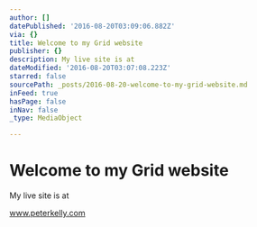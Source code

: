 ```yaml
---
author: []
datePublished: '2016-08-20T03:09:06.882Z'
via: {}
title: Welcome to my Grid website
publisher: {}
description: My live site is at
dateModified: '2016-08-20T03:07:08.223Z'
starred: false
sourcePath: _posts/2016-08-20-welcome-to-my-grid-website.md
inFeed: true
hasPage: false
inNav: false
_type: MediaObject

---
```

# Welcome to my Grid website

My live site is at

www.peterkelly.com